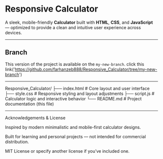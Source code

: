 # Responsive Calculator

A sleek, mobile-friendly **Calculator** built with **HTML**, **CSS**, and **JavaScript** — optimized to provide a clean and intuitive user experience across devices.

---

##  Branch

This version of the project is available on the `my-new-branch`.
click this link('https://github.com/farhanzeb888/Responsive_Calculator/tree/my-new-branch')

---

Responsive_Calculator/
├── index.html # Core layout and user interface
├── style.css # Responsive styling and layout adjustments
├── script.js # Calculator logic and interactive behavior
└── README.md # Project documentation (this file)

---
Acknowledgements & License

Inspired by modern minimalistic and mobile-first calculator designs.

Built for learning and personal projects — not intended for commercial distribution.

MIT License or specify another license if you’ve included one.



